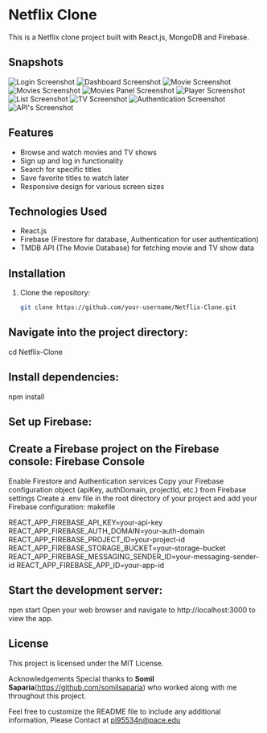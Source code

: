 # Netflix Clone

This is a Netflix clone project built with React.js, MongoDB and Firebase.

## Snapshots
![Login Screenshot](https://github.com/pariva123/Netflix-Clone/blob/9728b936725bff11144a4a69c795f5eab3cc8636/Login%20Page.png "Login Panel")
![Dashboard Screenshot](https://github.com/pariva123/Netflix-Clone/blob/9728b936725bff11144a4a69c795f5eab3cc8636/Dashboard.png "Dashboard Panel")
![Movie Screenshot](https://github.com/pariva123/Netflix-Clone/blob/9728b936725bff11144a4a69c795f5eab3cc8636/Movie.png "Movie Panel")
![Movies Screenshot](https://github.com/pariva123/Netflix-Clone/blob/9728b936725bff11144a4a69c795f5eab3cc8636/Movies%20Category(Action).png "Movies Panel")
![Movies Panel Screenshot](https://github.com/pariva123/Netflix-Clone/blob/9728b936725bff11144a4a69c795f5eab3cc8636/Movies.png "Movies Panel")
![Player Screenshot](https://github.com/pariva123/Netflix-Clone/blob/9728b936725bff11144a4a69c795f5eab3cc8636/Player.png "Player Panel")
![List Screenshot](https://github.com/pariva123/Netflix-Clone/blob/9728b936725bff11144a4a69c795f5eab3cc8636/my_list.png "List Panel")
![TV Screenshot](https://github.com/pariva123/Netflix-Clone/blob/9728b936725bff11144a4a69c795f5eab3cc8636/tv.png "TV Panel")
![Authentication Screenshot](https://github.com/pariva123/Netflix-Clone/blob/9728b936725bff11144a4a69c795f5eab3cc8636/Authentication%20Firebase.png "Authentication Panel")
![API's Screenshot](https://github.com/pariva123/Netflix-Clone/blob/9728b936725bff11144a4a69c795f5eab3cc8636/API's.png "API's")

## Features

- Browse and watch movies and TV shows
- Sign up and log in functionality
- Search for specific titles
- Save favorite titles to watch later
- Responsive design for various screen sizes

## Technologies Used

- React.js
- Firebase (Firestore for database, Authentication for user authentication)
- TMDB API (The Movie Database) for fetching movie and TV show data

## Installation

1. Clone the repository:
   ```sh
   git clone https://github.com/your-username/Netflix-Clone.git

## Navigate into the project directory:

cd Netflix-Clone

## Install dependencies:

npm install

## Set up Firebase:

## Create a Firebase project on the Firebase console: Firebase Console

Enable Firestore and Authentication services
Copy your Firebase configuration object (apiKey, authDomain, projectId, etc.) from Firebase settings
Create a .env file in the root directory of your project and add your Firebase configuration:
makefile

REACT_APP_FIREBASE_API_KEY=your-api-key
REACT_APP_FIREBASE_AUTH_DOMAIN=your-auth-domain
REACT_APP_FIREBASE_PROJECT_ID=your-project-id
REACT_APP_FIREBASE_STORAGE_BUCKET=your-storage-bucket
REACT_APP_FIREBASE_MESSAGING_SENDER_ID=your-messaging-sender-id
REACT_APP_FIREBASE_APP_ID=your-app-id

## Start the development server:

npm start
Open your web browser and navigate to http://localhost:3000 to view the app.

## License
This project is licensed under the MIT License.

Acknowledgements
Special thanks to **Somil Saparia**(https://github.com/somilsaparia) who worked along with me throughout this project.

Feel free to customize the README file to include any additional information, Please Contact at pl95534n@pace.edu
